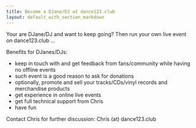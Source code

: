 ```yaml
---
title: Become a DJane/DJ at dance123.club
layout: default_with_section_markdown
---
```


Your are DJane/DJ and want to keep going? Then run your own live event on dance123.club ...

Benefits for DJanes/DJs:
* keep in touch with and get feedback from fans/community while having no offline events
* such event is a good reason to ask for donations
* optionally, promote and sell your tracks/CDs/vinyl records and merchandise products
* get experience in online live events
* get full technical support from Chris
* have fun

Contact Chris for further discussion: Chris (at) dance123&#x2E;club


